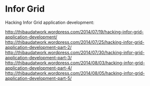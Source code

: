 Infor Grid
==========

Hacking Infor Grid application development:

http://thibaudatwork.wordpress.com/2014/07/19/hacking-infor-grid-application-development/
http://thibaudatwork.wordpress.com/2014/07/25/hacking-infor-grid-application-development-part-2/
http://thibaudatwork.wordpress.com/2014/07/30/hacking-infor-grid-application-development-part-3/
http://thibaudatwork.wordpress.com/2014/08/03/hacking-infor-grid-application-development-part-4/
http://thibaudatwork.wordpress.com/2014/08/05/hacking-infor-grid-application-development-part-5/